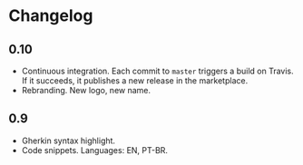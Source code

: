 # Changelog

## 0.10

- Continuous integration. Each commit to `master` triggers a build on Travis. If it succeeds, it publishes a new release in the marketplace.
- Rebranding. New logo, new name.

## 0.9

- Gherkin syntax highlight.
- Code snippets. Languages: EN, PT-BR.
